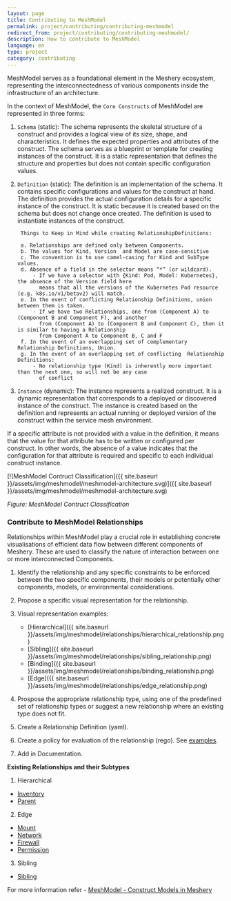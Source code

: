 ```yaml
---
layout: page
title: Contributing to MeshModel
permalink: project/contributing/contributing-meshmodel
redirect_from: project/contributing/contributing-meshmodel/
description: How to contribute to MeshModel
language: en
type: project
category: contributing
---
```


MeshModel serves as a foundational element in the Meshery ecosystem, representing the interconnectedness of various components inside the infrastructure of an architecture. 

In the context of MeshModel, the `Core Constructs` of MeshModel are represented in three forms:

1. `Schema` (static): The schema represents the skeletal structure of a construct and provides a logical view of its size, shape, and characteristics. It defines the expected properties and attributes of the construct. The schema serves as a blueprint or template for creating instances of the construct. It is a static representation that defines the structure and properties but does not contain specific configuration values.

2. `Definition` (static): The definition is an implementation of the schema. It contains specific configurations and values for the construct at hand. The definition provides the actual configuration details for a specific instance of the construct. It is static because it is created based on the schema but does not change once created. The definition is used to instantiate instances of the construct.

        Things to Keep in Mind while creating RelationshipDefinitions:

        a. Relationships are defined only between Components.
        b. The values for Kind, Version  and Model are case-sensitive
        c. The convention is to use camel-casing for Kind and SubType values.
        d. Absence of a field in the selector means “*” (or wildcard).
            - If we have a selector with {Kind: Pod, Model: Kubernetes}, the absence of the Version field here 
              means that all the versions of the Kubernetes Pod resource (e.g. k8s.io/v1/betav2) will match.
        e. In the event of conflicting Relationship Definitions, union between them is taken. 
            - If we have two Relationships, one from (Component A) to (Component B and Component F), and another 
              from (Component A) to (Component B and Component C), then it is similar to having a Relationship 
              from Component A to Component B, C and F 
        f. In the event of an overlapping set of complementary Relationship Definitions, Union.
        g. In the event of an overlapping set of conflicting  Relationship Definitions: 
            - No relationship type (Kind) is inherently more important than the next one, so will not be any case 
              of conflict

3. `Instance` (dynamic): The instance represents a realized construct. It is a dynamic representation that corresponds to a deployed or discovered instance of the construct. The instance is created based on the definition and represents an actual running or deployed version of the construct within the service mesh environment.

If a specific attribute is not provided with a value in the definition, it means that the value for that attribute has to be written or configured per construct. In other words, the absence of a value indicates that the configuration for that attribute is required and specific to each individual construct instance.

[![MeshModel Contruct Classification]({{ site.baseurl }}/assets/img/meshmodel/meshmodel-architecture.svg)]({{ site.baseurl }}/assets/img/meshmodel/meshmodel-architecture.svg)

_Figure: MeshModel Contruct Classification_

### Contribute to MeshModel Relationships

Relationships within MeshModel play a crucial role in establishing concrete visualisations of efficient data flow between different components of Meshery. These are used to classify the nature of interaction between one or more interconnected Components.

1. Identify the relationship and any specific constraints to be enforced between the two specific components, their models or potentially other components, models, or environmental considerations.
2. Propose a specific visual representation for the relationship. 
3. Visual representation examples:
    - [Hierarchical]({{ site.baseurl }}/assets/img/meshmodel/relationships/hierarchical_relationship.png)
    - [Sibling]({{ site.baseurl }}/assets/img/meshmodel/relationships/sibling_relationship.png)
    - [Binding]({{ site.baseurl }}/assets/img/meshmodel/relationships/binding_relationship.png)
    - [Edge]({{ site.baseurl }}/assets/img/meshmodel/relationships/edge_relationship.png)

4. Prospose the appropriate relationship type, using one of the predefined set of relationship types or suggest a new relationship where an existing type does not fit.
5. Create a Relationship Definition (yaml).
6. Create a policy for evaluation of the relationship (rego). See [examples](https://github.com/meshery/meshery/tree/master/server/meshmodel/policies/).
7. Add in Documentation.

**Existing Relationships and their Subtypes**
1. Hierarchical
- [Inventory](https://github.com/meshery/meshery/tree/master/server/meshmodel/relationships/hierarchical_inv_wasm_filters.json)
- [Parent](https://github.com/meshery/meshery/tree/master/server/meshmodel/relationships/hierarchical_parent.json)
2. Edge
- [Mount](https://github.com/meshery/meshery/tree/master/server/meshmodel/relationships/mount_edge.json) 
- [Network](https://github.com/meshery/meshery/tree/master/server/meshmodel/relationships/network_edge.json)
- [Firewall](https://github.com/meshery/meshery/tree/master/server/meshmodel/relationships/network_policy_edge.json)
- [Permission](https://github.com/meshery/meshery/tree/master/server/meshmodel/relationships/permission_edge.json)
3. Sibling
- [Sibling](https://github.com/meshery/meshery/tree/master/server/meshmodel/relationships/sibling.json)


For more information refer - [MeshModel - Construct Models in Meshery](https://docs.google.com/document/d/16z5hA8qVfSq885of9LXFUVvfom-hQXr-6oTD_GgoFmk/edit)